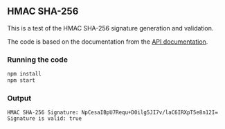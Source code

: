 ## HMAC SHA-256

This is a test of the HMAC SHA-256 signature generation and validation.

The code is based on the documentation from the [API documentation](https://docs.api.com/docs/api-reference/authentication/hmac-sha-256-signature-generation-and-validation).

### Running the code

```bash
npm install
npm start
```

### Output

```
HMAC SHA-256 Signature: NpCesaIBpU7Requ+D0ilg5JI7v/laC6IRXpT5e8n12I=
Signature is valid: true
```
